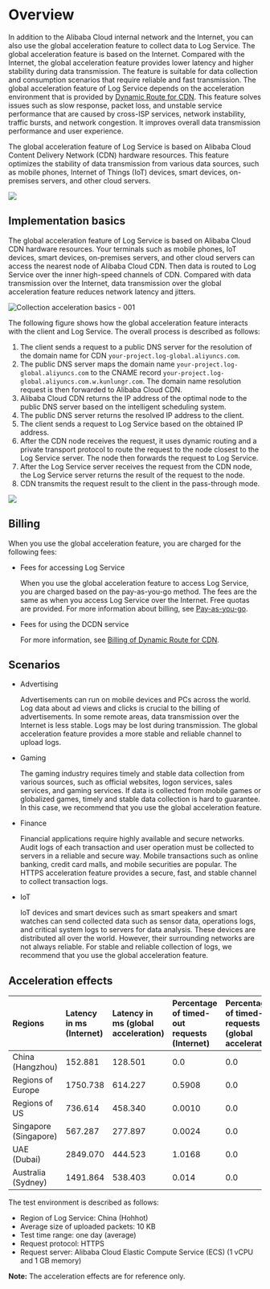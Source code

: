 # Overview

In addition to the Alibaba Cloud internal network and the Internet, you can also use the global acceleration feature to collect data to Log Service. The global acceleration feature is based on the Internet. Compared with the Internet, the global acceleration feature provides lower latency and higher stability during data transmission. The feature is suitable for data collection and consumption scenarios that require reliable and fast transmission. The global acceleration feature of Log Service depends on the acceleration environment that is provided by [Dynamic Route for CDN](https://www.alibabacloud.com/product/dcdn?spm=a2796.7990255.5942891490.4.36aa2351Z2GWEb). This feature solves issues such as slow response, packet loss, and unstable service performance that are caused by cross-ISP services, network instability, traffic bursts, and network congestion. It improves overall data transmission performance and user experience.

The global acceleration feature of Log Service is based on Alibaba Cloud Content Delivery Network \(CDN\) hardware resources. This feature optimizes the stability of data transmission from various data sources, such as mobile phones, Internet of Things \(IoT\) devices, smart devices, on-premises servers, and other cloud servers.

![](https://static-aliyun-doc.oss-cn-hangzhou.aliyuncs.com/assets/img/en-US/5596549951/p8060.png)

## Implementation basics

The global acceleration feature of Log Service is based on Alibaba Cloud CDN hardware resources. Your terminals such as mobile phones, IoT devices, smart devices, on-premises servers, and other cloud servers can access the nearest node of Alibaba Cloud CDN. Then data is routed to Log Service over the inner high-speed channels of CDN. Compared with data transmission over the Internet, data transmission over the global acceleration feature reduces network latency and jitters.

![Collection acceleration basics - 001](https://static-aliyun-doc.oss-cn-hangzhou.aliyuncs.com/assets/img/en-US/5596549951/p94571.png)

The following figure shows how the global acceleration feature interacts with the client and Log Service. The overall process is described as follows:

1.  The client sends a request to a public DNS server for the resolution of the domain name for CDN `your-project.log-global.aliyuncs.com`.
2.  The public DNS server maps the domain name `your-project.log-global.aliyuncs.com` to the CNAME record `your-project.log-global.aliyuncs.com.w.kunlungr.com`. The domain name resolution request is then forwarded to Alibaba Cloud CDN.
3.  Alibaba Cloud CDN returns the IP address of the optimal node to the public DNS server based on the intelligent scheduling system.
4.  The public DNS server returns the resolved IP address to the client.
5.  The client sends a request to Log Service based on the obtained IP address.
6.  After the CDN node receives the request, it uses dynamic routing and a private transport protocol to route the request to the node closest to the Log Service server. The node then forwards the request to Log Service.
7.  After the Log Service server receives the request from the CDN node, the Log Service server returns the result of the request to the node.
8.  CDN transmits the request result to the client in the pass-through mode.

![](https://static-aliyun-doc.oss-cn-hangzhou.aliyuncs.com/assets/img/en-US/5596549951/p8062.png)

## Billing

When you use the global acceleration feature, you are charged for the following fees:

-   Fees for accessing Log Service

    When you use the global acceleration feature to access Log Service, you are charged based on the pay-as-you-go method. The fees are the same as when you access Log Service over the Internet. Free quotas are provided. For more information about billing, see [Pay-as-you-go](/intl.en-US/Pricing/Pay-as-you-go.md).

-   Fees for using the DCDN service

    For more information, see [Billing of Dynamic Route for CDN](https://www.alibabacloud.com/product/dcdn/pricing?spm=a3c0i.20793967.4673095820.1.28c039c90p5qEo).


## Scenarios

-   Advertising

    Advertisements can run on mobile devices and PCs across the world. Log data about ad views and clicks is crucial to the billing of advertisements. In some remote areas, data transmission over the Internet is less stable. Logs may be lost during transmission. The global acceleration feature provides a more stable and reliable channel to upload logs.

-   Gaming

    The gaming industry requires timely and stable data collection from various sources, such as official websites, logon services, sales services, and gaming services. If data is collected from mobile games or globalized games, timely and stable data collection is hard to guarantee. In this case, we recommend that you use the global acceleration feature.

-   Finance

    Financial applications require highly available and secure networks. Audit logs of each transaction and user operation must be collected to servers in a reliable and secure way. Mobile transactions such as online banking, credit card malls, and mobile securities are popular. The HTTPS acceleration feature provides a secure, fast, and stable channel to collect transaction logs.

-   IoT

    IoT devices and smart devices such as smart speakers and smart watches can send collected data such as sensor data, operations logs, and critical system logs to servers for data analysis. These devices are distributed all over the world. However, their surrounding networks are not always reliable. For stable and reliable collection of logs, we recommend that you use the global acceleration feature.


## Acceleration effects

|Regions|Latency in ms \(Internet\)|Latency in ms \(global acceleration\)|Percentage of timed-out requests \(Internet\)|Percentage of timed-out requests \(global acceleration\)|
|:------|:-------------------------|:------------------------------------|:--------------------------------------------|:-------------------------------------------------------|
|China \(Hangzhou\)|152.881|128.501|0.0|0.0|
|Regions of Europe|1750.738|614.227|0.5908|0.0|
|Regions of US|736.614|458.340|0.0010|0.0|
|Singapore \(Singapore\)|567.287|277.897|0.0024|0.0|
|UAE \(Dubai\)|2849.070|444.523|1.0168|0.0|
|Australia \(Sydney\)|1491.864|538.403|0.014|0.0|

The test environment is described as follows:

-   Region of Log Service: China \(Hohhot\)
-   Average size of uploaded packets: 10 KB
-   Test time range: one day \(average\)
-   Request protocol: HTTPS
-   Request server: Alibaba Cloud Elastic Compute Service \(ECS\) \(1 vCPU and 1 GB memory\)

**Note:** The acceleration effects are for reference only.

